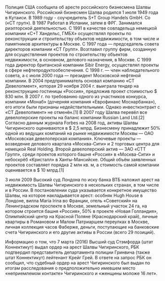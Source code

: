 Полиция США сообщила об аресте российского бизнесмена Шалвы Чигиринского.
Российский бизнесмен Шалва родился 1 июля 1949 года в Кутаиси.
В 1989 году - соучредитель S+T Group Handels GmbH. Со («СТ груп»). В 1987 Работал в Испании, затем в ФРГ. Занимался риэлторской деятельностью.
С 1991 в качестве совладельца немецкой компании «С+Т Хандельс, ГМБХ» осуществлял проекты по реконструкции и строительству объектов недвижимости, в том числе и памятников архитектуры в Москве.
С 1997 года — председатель совета директоров компании «СТ Групп». Возглавил группу фирм, созданную для осуществления проектов по строительству объектов недвижимости, в основном, делового назначения, в Москве.
С 1999 года директор британской компании Sibir Energy, осуществлял проекты в сфере нефтепродуктообеспечения.
С 1998 г. — член наблюдательного совета, а с июля 2000 года — президент Московской нефтяной компании.
В 2004 предприниматель основал компанию «СТ Девелопмент», которая 29 ноября 2004 г. выиграла тендер на реконструкцию гостиницы «Россия», предложив проект стоимостью $ 830 млн. В 2007 г. по требованию одного из участников конкурса, компании «Монаб» (дочерняя компания «Еврофинанс Моснарбанка»), его итоги были признаны недействительными. Однако инвестконтракт с «СТ Девелопмент» не отменён.[1]
В 2007 году Шалва перевёл все девелоперские проекты на баланс компании Russian Land Ltd.[2]
Согласно данным журнала Forbes на 2008 год, активы Шалвы Чигиринского оцениваются в $ 2,5 млрд. Бизнесмену принадлежит 50% одной из ведущих компаний на рынке недвижимости Москвы — ОАО «Московская девелоперская компания». Ключевые проекты — возведение делового квартала «Москва-Сити» и 2 торговых центра для немецкой Real Holding. Второй девелоперский актив — ЗАО «СТТ Групп», среди проектов которого башня «Россия» в «Москва-Сити» и небоскрёб «Кристалл» в Ханты-Мансийске. Общий объём заявленных проектов составляет порядка 2 млн кв. м, а стоимость самой компании оценивается в $ 10 млрд.[1]

3 июля 2009 Высокий суд Лондона по иску банка ВТБ наложил арест на недвижимость Шалвы Чигиринского в нескольких странах, в том числе и в России. В постановлении суда указывается конкретное имущество Шалвы, на которое накладывается арест: особняк Hugh House в Лондоне, вилла Maria Irina во Франции, отель «Советский» на Ленинградском проспекте в Москве, земельный участок 24 га, на котором строится башня «Россия», 50% в проекте «Новая Голландия», Олимпийский центр на Красной Поляне (Краснодарский край), личные квартиры в Романовом и Малом Патриаршем переулках в Москве, личная коллекция часов Фаберже, деньги, поступающие на банковские счета Чигиринского и его другие активы в России (всего 29 позиций).

Информацию о том, что 7 марта (2016) Высший суд Стэмфорда (штат Коннектикут) выдал ордер на арест Шалвы Чигиринского, РБК подтвердил представитель департамента полиции Гринвича (также штат Коннектикут) лейтенант Крейг Грей. В ответе на запрос РБК он сообщил, что судебный ордер на арест Чигиринского был выдан по итогам расследования о предположительно имевшем место «неприемлемом контакте» Чигиринского и «женщины моложе 16 лет».
